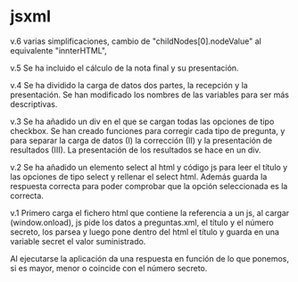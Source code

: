 # jsxml

v.6 varias simplificaciones, cambio de "childNodes[0].nodeValue" al equivalente "innterHTML",

v.5 Se ha incluido el cálculo de la nota final y su presentación.

v.4 Se ha dividido la carga de datos dos partes, la recepción y la presentación. Se han modificado los nombres de las variables para ser más descriptivas.

v.3 Se ha añadido un div en el que se cargan todas las opciones de tipo checkbox. Se han creado funciones para corregir cada tipo de pregunta, y para separar la carga de datos (I) la corrección (II) y la presentación de resultados (III). La presentación de los resultados se hace en un div.

v.2 Se ha añadido un elemento select al html y código js para leer el título y las opciones de tipo select y rellenar el select html. Además guarda la respuesta correcta para poder comprobar que la opción seleccionada es la correcta.

v.1 Primero carga el fichero html que contiene la referencia a un js, al cargar (window.onload), js pide los datos a preguntas.xml, el título y el número secreto, los parsea y luego pone dentro del html el título y guarda en una variable secret el valor suministrado.

Al ejecutarse la aplicación da una respuesta en función de lo que ponemos, si es mayor, menor o coincide con el número secreto.
